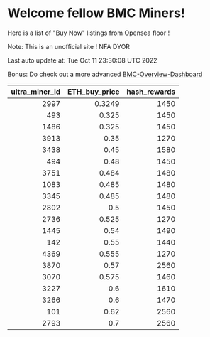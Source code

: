 # Welcome fellow BMC Miners!
Here is a list of "Buy Now" listings from Opensea floor !

Note: This is an unofficial site ! NFA DYOR

Last auto update at: Tue Oct 11 23:30:08 UTC 2022

Bonus: Do check out a more advanced [BMC-Overview-Dashboard](https://dune.com/defifunk/BMC-Overview-Dashboard)


|   ultra_miner_id |   ETH_buy_price |   hash_rewards |
|-----------------:|----------------:|---------------:|
|             2997 |          0.3249 |           1450 |
|              493 |          0.325  |           1450 |
|             1486 |          0.325  |           1450 |
|             3913 |          0.35   |           1270 |
|             3438 |          0.45   |           1580 |
|              494 |          0.48   |           1450 |
|             3751 |          0.484  |           1480 |
|             1083 |          0.485  |           1480 |
|             3345 |          0.485  |           1480 |
|             2802 |          0.5    |           1450 |
|             2736 |          0.525  |           1270 |
|             1445 |          0.54   |           1490 |
|              142 |          0.55   |           1440 |
|             4369 |          0.555  |           1270 |
|             3870 |          0.57   |           2560 |
|             3070 |          0.575  |           1460 |
|             3227 |          0.6    |           1610 |
|             3266 |          0.6    |           1470 |
|              101 |          0.62   |           2560 |
|             2793 |          0.7    |           2560 |